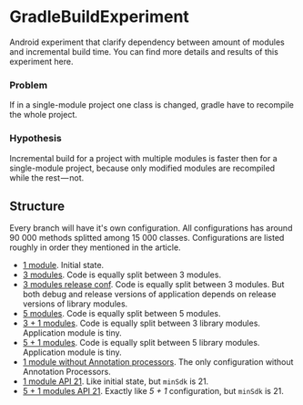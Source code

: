 # GradleBuildExperiment
Android experiment that clarify dependency between amount of modules and incremental build time.
You can find more details and results of this experiment here.

### Problem
If in a single-module project one class is changed, gradle have to recompile the whole project.

### Hypothesis
Incremental build for a project with multiple modules is faster then for a single-module project, because only modified modules are recompiled while the rest — not.

## Structure
Every branch will have it's own configuration. All configurations has around 90 000 methods splitted among 15 000 classes.
Configurations are listed roughly in order they mentioned in the article.
* [1 module](https://github.com/NikitaKozlov/GradleBuildExperiment/tree/1module). Initial state.
* [3 modules](https://github.com/NikitaKozlov/GradleBuildExperiment/tree/3modules). Code is equally split between 3 modules.
* [3 modules release conf](https://github.com/NikitaKozlov/GradleBuildExperiment/tree/3modules_releaseconf). Code is equally split between 3 modules. But both debug and release versions of application depends on release versions of library modules.
* [5 modules](https://github.com/NikitaKozlov/GradleBuildExperiment/tree/5modules). Code is equally split between 5 modules.
* [3 + 1 modules](https://github.com/NikitaKozlov/GradleBuildExperiment/tree/3+1modules). Code is equally split between 3 library modules. Application module is tiny.
* [5 + 1 modules](https://github.com/NikitaKozlov/GradleBuildExperiment/tree/5+1modules). Code is equally split between 5 library modules. Application module is tiny.
* [1 module without Annotation processors](https://github.com/NikitaKozlov/GradleBuildExperiment/tree/1module-apt). The only configuration without Annotation Processors.
* [1 module API 21](https://github.com/NikitaKozlov/GradleBuildExperiment/tree/1module_api21). Like initial state, but `minSdk` is 21.
* [5 + 1 modules API 21](https://github.com/NikitaKozlov/GradleBuildExperiment/tree/5%2B1modules_api21). Exactly like *5 + 1* configuration, but `minSdk` is 21.







